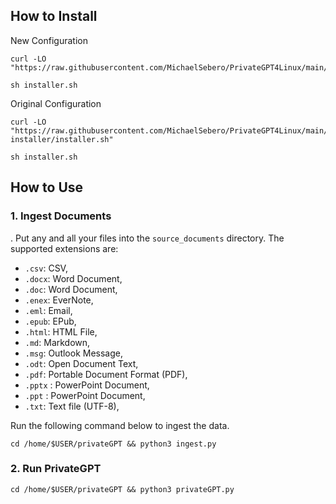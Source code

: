 ## How to Install

New Configuration

```
curl -LO "https://raw.githubusercontent.com/MichaelSebero/PrivateGPT4Linux/main/installer.sh"

sh installer.sh
```

Original Configuration

```
curl -LO "https://raw.githubusercontent.com/MichaelSebero/PrivateGPT4Linux/main/original-installer/installer.sh"

sh installer.sh
```

## How to Use

### 1. Ingest Documents
. Put any and all your files into the `source_documents` directory.
The supported extensions are:

   - `.csv`: CSV,
   - `.docx`: Word Document,
   - `.doc`: Word Document,
   - `.enex`: EverNote,
   - `.eml`: Email,
   - `.epub`: EPub,
   - `.html`: HTML File,
   - `.md`: Markdown,
   - `.msg`: Outlook Message,
   - `.odt`: Open Document Text,
   - `.pdf`: Portable Document Format (PDF),
   - `.pptx` : PowerPoint Document,
   - `.ppt` : PowerPoint Document,
   - `.txt`: Text file (UTF-8),

Run the following command below to ingest the data.
```
cd /home/$USER/privateGPT && python3 ingest.py
```
### 2. Run PrivateGPT
```
cd /home/$USER/privateGPT && python3 privateGPT.py
```
